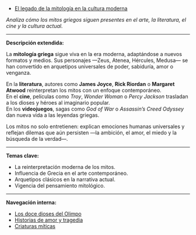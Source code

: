 - [El legado de la mitología en la cultura moderna](./articulo-5.md)

*Analiza cómo los mitos griegos siguen presentes en el arte, la literatura, el cine y la cultura actual.*

---

**Descripción extendida:**

La **mitología griega** sigue viva en la era moderna, adaptándose a nuevos formatos y medios. Sus personajes —Zeus, Atenea, Hércules, Medusa— se han convertido en arquetipos universales de poder, sabiduría, amor o venganza.

En la **literatura**, autores como **James Joyce**, **Rick Riordan** o **Margaret Atwood** reinterpretan los mitos con un enfoque contemporáneo.  
En el **cine**, películas como *Troy*, *Wonder Woman* o *Percy Jackson* trasladan a los dioses y héroes al imaginario popular.  
En los **videojuegos**, sagas como *God of War* o *Assassin’s Creed Odyssey* dan nueva vida a las leyendas griegas.

Los mitos no solo entretienen: explican emociones humanas universales y reflejan dilemas que aún persisten —la ambición, el amor, el miedo y la búsqueda de la verdad—.

---

**Temas clave:**
- La reinterpretación moderna de los mitos.  
- Influencia de Grecia en el arte contemporáneo.  
- Arquetipos clásicos en la narrativa actual.  
- Vigencia del pensamiento mitológico.  

---

**Navegación interna:**
- [Los doce dioses del Olimpo](./articulo-1.md)  
- [Historias de amor y tragedia](./articulo-2.md)  
- [Criaturas míticas](./articulo-4.md)
